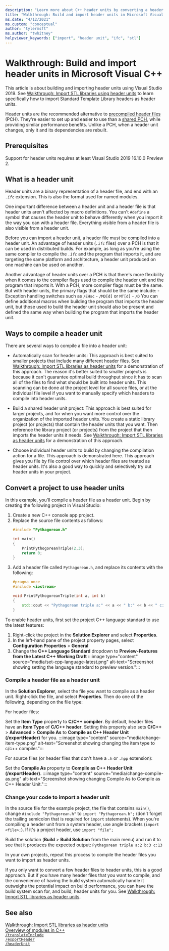```yaml
---
description: "Learn more about C++ header units by converting a header file to a header unit"
title: "Walkthrough: Build and import header units in Microsoft Visual C++ projects"
ms.date: "4/12/2021"
ms.custom: "conceptual"
author: "tylermsft"
ms.author: "twhitney"
helpviewer_keywords: ["import", "header unit", "ifc", "stl"]
---
```


# Walkthrough: Build and import header units in Microsoft Visual C++

This article is about building and importing header units using Visual Studio 2019. See [Walkthrough: Import STL libraries using header units](walkthrough-import-stl-header-units.md) to learn specifically how to import Standard Template Library headers as header units.

Header units are the recommended alternative to [precompiled header files](creating-precompiled-header-files.md) (PCH). They're easier to set up and easier to use than a [shared PCH](https://devblogs.microsoft.com/cppblog/shared-pch-usage-sample-in-visual-studio), while providing similar performance benefits. Unlike a PCH, when a header unit changes, only it and its dependencies are rebuilt.

## Prerequisites

Support for header units requires at least Visual Studio 2019 16.10.0 Preview 2.

## What is a header unit

Header units are a binary representation of a header file, and end with an *`.ifc`* extension. This is also the format used for named modules.

One important difference between a header unit and a header file is that header units aren't affected by macro definitions. You can't `#define` a symbol that causes the header unit to behave differently when you import it the way you can with a header file. Everything visible from a header file is also visible from a header unit.

Before you can import a header unit, a header file must be compiled into a header unit. An advantage of header units (*`.ifc`* files) over a PCH is that it can be used in distributed builds. For example, as long as you're using the same compiler to compile the *`.ifc`*  and the program that imports it, and are targeting the same platform and architecture, a header unit produced on one machine can be used on another.

Another advantage of header units over a PCH is that there's more flexibility when it comes to the compiler flags used to compile the header unit and the program that imports it. With a PCH, more compiler flags must be the same. But with header units, the primary flags that should be the same include:
    - Exception handling switches such as `/EHsc`
    - `/MD[d]` or `MT[d]`
    - `/D` You can define additional macros when building the program that imports the header unit, but those used to build the header unit should also be present and defined the same way when building the program that imports the header unit.

## Ways to compile a header unit

There are several ways to compile a file into a header unit:

- Automatically scan for header units: This approach is best suited to smaller projects that include many different header files. See [Walkthrough: Import STL libraries as header units](walkthrough-import-stl-header-units.md#approach1) for a demonstration of this approach. The reason it's better suited to smaller projects is because it can't guarantee optimal build throughput since it has to scan all of the files to find what should be built into header units. This scanning can be done at the project level for all source files, or at the individual file level if you want to manually specify which headers to compile into header units.

- Build a shared header unit project: This approach is best suited for larger projects, and for when you want more control over the organization of the imported header units. You create a static library project (or projects) that contain the header units that you want. Then reference the library project (or projects) from the project that then imports the header units it needs. See [Walkthrough: Import STL libraries as header units](walkthrough-import-stl-header-units.md#approach2) for a demonstration of this approach.

- Choose individual header units to build by changing the compilation action for a file. This approach is demonstrated here. This approach gives you file by file control over which header files are treated as header units. It's also a good way to quickly and selectively try out header units in your project.

## Convert a project to use header units

In this example, you'll compile a header file as a header unit. Begin by creating the following project in Visual Studio:

1. Create a new C++ console app project.
1. Replace the source file contents as follows:
    ```cpp
    #include "Pythagorean.h"
    
    int main()
    {
        PrintPythogoreanTriple(2,3);
        return 0;
    }
    ```
1. Add a header file called `Pythagorean.h`, and replace its contents with the following:
    ```cpp
    #pragma once
    #include <iostream>
    
    void PrintPythogoreanTriple(int a, int b)
    {
        std::cout << "Pythagorean triple a:" << a << " b:" << b << " c:" << a*a + b*b << std::endl;
    }
    ```

To enable header units, first set the project C++ language standard to use the latest features:

1. Right-click the project in the **Solution Explorer** and select **Properties**. 
1. In the left-hand pane of the project property pages, select **Configuration Properties** > **General**
1. Change the **C++ Language Standard** dropdown to **Preview-Features from the Latest C++ Working Draft**
:::image type="content" source="media/set-cpp-language-latest.png" alt-text="Screenshot showing setting the language standard to preview version.":::

### Compile a header file as a header unit

In the **Solution Explorer**, select the file you want to compile as a header unit. Right-click the file, and select **Properties**. Then do one of the following, depending on the file type:

For header files:

Set the **Item Type** property to **C/C++ compiler**. By default, header files have an **Item Type** of **C/C++ header**. Setting this property also sets **C/C++** > **Advanced** > **Compile As** to **Compile as C++ Header Unit (/exportHeader)** for you.
:::image type="content" source="media/change-item-type.png" alt-text="Screenshot showing changing the item type to c/c++ compiler.":::

For source files (or header files that don't have a `.h` or `.hpp` extension):

Set the **Compile As** property to **Compile as C++ Header Unit (/exportHeader)**.
:::image type="content" source="media/change-compile-as.png" alt-text="Screenshot showing changing Compile As to Compile as C++ Header Unit.":::

### Change your code to import a header unit

In the source file for the example project, the file that contains `main()`, change `#include "Pythagorean.h"` to `import "Pythagorean.h";` (don't forget the trailing semicolon that is required for `import` statements). When you're compiling a header unit from a system header, use angle brackets (`import <file>;`). If it's a project header, use `import "file";`

Build the solution (**Build** > **Build Solution** from the main menu) and run it to see that it produces the expected output: `Pythagorean triple a:2 b:3 c:13`

In your own projects, repeat this process to compile the header files you want to import as header units.

If you only want to convert a few header files to header units, this is a good approach. But if you have many header files that you want to compile, and the convenience of having the build system automatically handle it outweighs the potential impact on build performance, you can have the build system scan for, and build, header units for you. See [Walkthrough: Import STL libraries as header units](walkthrough-import-stl-header-units.md#approach1).

## See also

[Walkthrough: Import STL libraries as header units](walkthrough-import-stl-header-units.md#approach1)\
[Overview of modules in C++](../cpp/modules-cpp.md) \
[`/translateInclude`](./reference/translateinclude.md) \
[`/exportHeader`](./reference/module-exportheader.md) \
[`/headerUnit`](./reference/headerunit.md)
